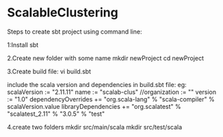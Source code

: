 # ScalableClustering

Steps to create sbt project using command line:

1:Install sbt

2.Create new folder with some name
mkdir newProject
cd newProject

3.Create build file:
vi build.sbt

include the scala version and dependencies in  build.sbt file:
eg:
scalaVersion := "2.11.11"
name := "scalab-clus"
//organization := ""
version := "1.0"
dependencyOverrides += "org.scala-lang" % "scala-compiler" % scalaVersion.value
libraryDependencies += "org.scalatest" % "scalatest_2.11" % "3.0.5" % "test"


4.create two folders
mkdir src/main/scala
mkdir src/test/scala
